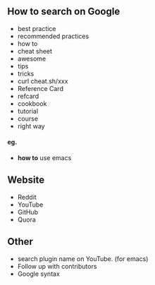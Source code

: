 
## How to search on Google
- best practice 
- recommended practices
- how to
- cheat sheet
- awesome
- tips
- tricks
- curl cheat.sh/xxx
- Reference Card
- refcard
- cookbook
- tutorial
- course
- right way

#### eg.
- **how to** use emacs

## Website
- Reddit
- YouTube
- GitHub
- Quora

## Other
- search plugin name on YouTube.  (for emacs)
- Follow up with contributors
- Google syntax
